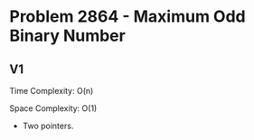 # Problem 2864 - Maximum Odd Binary Number

## V1

Time Complexity: O(n)

Space Complexity: O(1)

- Two pointers.
